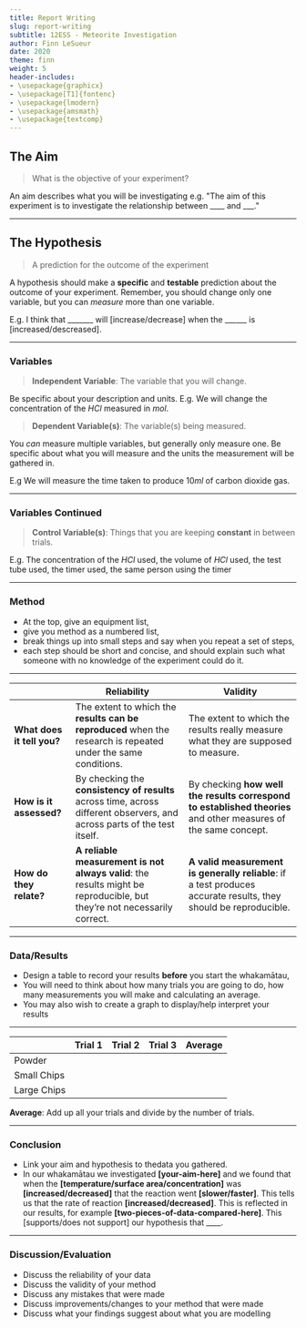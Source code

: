 ```yaml
---
title: Report Writing
slug: report-writing
subtitle: 12ESS - Meteorite Investigation
author: Finn LeSueur
date: 2020
theme: finn
weight: 5
header-includes:
- \usepackage{graphicx}
- \usepackage[T1]{fontenc}
- \usepackage{lmodern}
- \usepackage{amsmath}
- \usepackage{textcomp}
---
```


## The Aim

> What is the objective of your experiment?

An aim describes what you will be investigating e.g. "The aim of this experiment is to investigate the relationship between ____ and ___."

---

## The Hypothesis

> A prediction for the outcome of the experiment

A hypothesis should make a __specific__ and __testable__ prediction about the outcome of your experiment. Remember, you should change only one variable, but you can _measure_ more than one variable. 

E.g. I think that _______ will [increase/decrease] when the ______ is [increased/descreased].
    
---

### Variables

> __Independent Variable__: The variable that you will change.

Be specific about your description and units. E.g. We will change the concentration of the $HCl$ measured in $mol$.

> __Dependent Variable(s)__: The variable(s) being measured.

You _can_ measure multiple variables, but generally only measure one. Be specific about what you will measure and the units the measurement will be gathered in.

E.g We will measure the time taken to produce $10ml$ of carbon dioxide gas.

---

### Variables Continued

> __Control Variable(s)__: Things that you are keeping __constant__ in between trials.

E.g. The concentration of the $HCl$ used, the volume of $HCl$ used, the test tube used, the timer used, the same person using the timer

---

### Method

- At the top, give an equipment list,
- give you method as a numbered list,
- break things up into small steps and say when you repeat a set of steps,
- each step should be short and concise, and should explain such what someone with no knowledge of the experiment could do it.

---

|                            |                                                       Reliability                                                        |                                                     Validity                                                     |
|----------------------------|--------------------------------------------------------------------------------------------------------------------------|------------------------------------------------------------------------------------------------------------------|
| __What does it tell you?__ | The extent to which the __results can be reproduced__ when the research is repeated under the same conditions.           | The extent to which the results really measure what they are supposed to measure.                                |
| __How is it assessed?__    | By checking the __consistency of results__ across time, across different observers, and across parts of the test itself. | By checking __how well the results correspond to established theories__ and other measures of the same concept.  |
| __How do they relate?__    | __A reliable measurement is not always valid__: the results might be reproducible, but they’re not necessarily correct.  | __A valid measurement is generally reliable__: if a test produces accurate results, they should be reproducible. |

---

### Data/Results

- Design a table to record your results __before__ you start the whakamātau,
- You will need to think about how many trials you are going to do, how many measurements you will make and calculating an average.
- You may also wish to create a graph to display/help interpret your results

---

|             | Trial 1 | Trial 2 | Trial 3 | Average |
|:------------|:--------|:--------|:--------|:--------|
| Powder      |         |         |         |         |
| Small Chips |         |         |         |         |
| Large Chips |         |         |         |         |

__Average__: Add up all your trials and divide by the number of trials.

---

### Conclusion

- Link your aim and hypothesis to thedata you gathered.
- In our whakamātau we investigated __[your-aim-here]__ and we found that when the __[temperature/surface area/concentration]__ was __[increased/decreased]__ that the reaction went __[slower/faster]__. This tells us that the rate of reaction __[increased/decreased]__. This is reflected in our results, for example __[two-pieces-of-data-compared-here]__. This [supports/does not support] our hypothesis that ____.

---

### Discussion/Evaluation

- Discuss the reliability of your data
- Discuss the validity of your method
- Discuss any mistakes that were made
- Discuss improvements/changes to your method that were made
- Discuss what your findings suggest about what you are modelling
